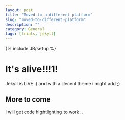 ```yaml
---
layout: post
title: "Moved to a different platform"
slug: "moved-to-different-platform"
description: ""
category: General
tags: [trials, jekyll]
---
```

{% include JB/setup %}
# It's alive!!!1!
Jekyll is LIVE :) and with a decent theme i might add ;)

## More to come
I will get code hightlighting to work ..
